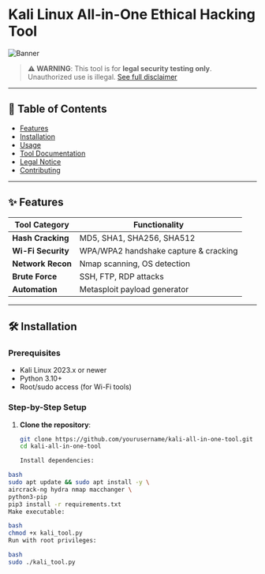 # Kali Linux All-in-One Ethical Hacking Tool

![Banner](assets/banner.png)

> **⚠ WARNING**: This tool is for **legal security testing only**. Unauthorized use is illegal. [See full disclaimer](#-legal-notice)

---

## 📖 Table of Contents
- [Features](#-features)
- [Installation](#-installation)
- [Usage](#-usage)
- [Tool Documentation](#-tool-documentation)
- [Legal Notice](#-legal-notice)
- [Contributing](#-contributing)

---

## ✨ Features
| Tool Category       | Functionality                          |
|---------------------|---------------------------------------|
| **Hash Cracking**   | MD5, SHA1, SHA256, SHA512             |
| **Wi-Fi Security**  | WPA/WPA2 handshake capture & cracking |
| **Network Recon**   | Nmap scanning, OS detection           |
| **Brute Force**     | SSH, FTP, RDP attacks                 |
| **Automation**      | Metasploit payload generator          |

---

## 🛠 Installation

### Prerequisites
- Kali Linux 2023.x or newer
- Python 3.10+
- Root/sudo access (for Wi-Fi tools)

### Step-by-Step Setup

1. **Clone the repository**:
   ```bash
   git clone https://github.com/yourusername/kali-all-in-one-tool.git
   cd kali-all-in-one-tool

   Install dependencies:
 ```bash
bash
sudo apt update && sudo apt install -y \
aircrack-ng hydra nmap macchanger \
python3-pip
pip3 install -r requirements.txt
Make executable:

bash
chmod +x kali_tool.py
Run with root privileges:

bash
sudo ./kali_tool.py
